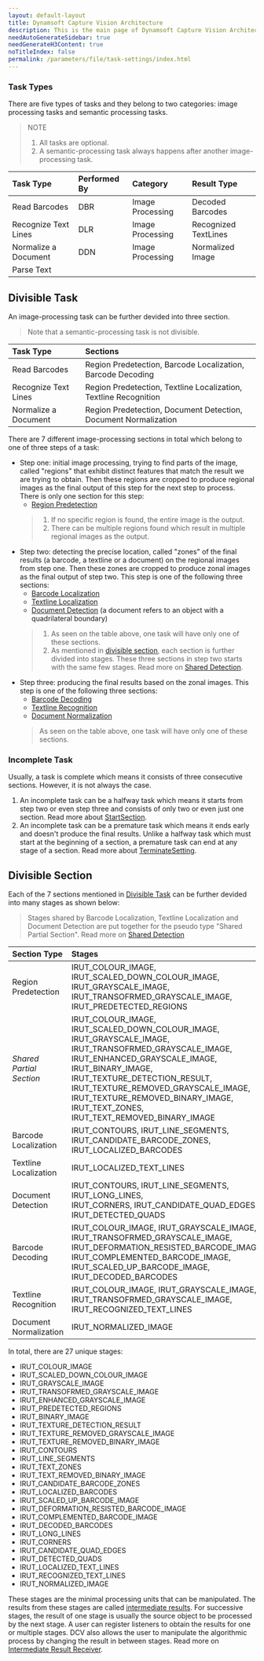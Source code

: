 ```yaml
---
layout: default-layout
title: Dynamsoft Capture Vision Architecture
description: This is the main page of Dynamsoft Capture Vision Architecture. 
needAutoGenerateSidebar: true
needGenerateH3Content: true
noTitleIndex: false
permalink: /parameters/file/task-settings/index.html
---
```


### Task Types

There are five types of tasks and they belong to two categories: image processing tasks and semantic processing tasks.

> NOTE
> 
> 1. All tasks are optional.
> 2. A semantic-processing task always happens after another image-processing task.

| Task Type            | Performed By | Category            | Result Type          |
| :------------------- | :----------- | :------------------ | :------------------- |
| Read Barcodes        | DBR          | Image Processing    | Decoded Barcodes     |
| Recognize Text Lines | DLR          | Image Processing    | Recognized TextLines |
| Normalize a Document | DDN          | Image Processing    | Normalized Image     |
| Parse Text

## Divisible Task

An image-processing task can be further devided into three section.

> Note that a semantic-processing task is not divisible.

| Task Type            | Sections                                                         |
| :------------------- | :--------------------------------------------------------------- |
| Read Barcodes        | Region Predetection, Barcode Localization, Barcode Decoding      |
| Recognize Text Lines | Region Predetection, Textline Localization, Textline Recognition |
| Normalize a Document | Region Predetection, Document Detection, Document Normalization  |

There are 7 different image-processing sections in total which belong to one of three steps of a task:

- Step one: initial image processing, trying to find parts of the image, called "regions" that exhibit distinct features that match the result we are trying to obtain. Then these regions are cropped to produce regional images as the final output of this step for the next step to process. There is only one section for this step:
  - [Region Predetection](image-process/region-predetection.md)
  > 1. If no specific region is found, the entire image is the output.
  > 2. There can be multiple regions found which result in multiple regional images as the output.
- Step two: detecting the precise location, called "zones" of the final results (a barcode, a textline or a document) on the regional images from step one. Then these zones are cropped to produce zonal images as the final output of step two. This step is one of the following three sections:
  - [Barcode Localization](image-process/barcode-localization.md)
  - [Textline Localization](image-process/textline-localization.md)
  - [Document Detection](assets/document-detection.png) (a document refers to an object with a quadrilateral boundary)
  > 1. As seen on the table above, one task will have only one of these sections.
  > 2. As mentioned in [divisible section](#divisible-section), each section is further divided into stages. These three sections in step two starts with the same few stages. Read more on [Shared Detection](image-process/shared-detection.md).
- Step three: producing the final results based on the zonal images. This step is one of the following three sections:
  - [Barcode Decoding](image-process/barcode-decoding.md)
  - [Textline Recognition](image-process/textline-recognition.md)
  - [Document Normalization](image-process/document-normalization.md)
  > As seen on the table above, one task will have only one of these sections.

### Incomplete Task

Usually, a task is complete which means it consists of three consecutive sections. However, it is not always the case. 

1. An incomplete task can be a halfway task which means it starts from step two or even step three and consists of only two or even just one section. Read more about [StartSection](../parameters/reference/start-section.md).
2. An incomplete task can be a premature task which means it ends early and doesn't produce the final results. Unlike a halfway task which must start at the beginning of a section, a premature task can end at any stage of a section. Read more about [TerminateSetting](../parameters/reference/terminate-settings.md).

## Divisible Section

Each of the 7 sections mentioned in [Divisible Task](#divisible-section) can be further devided into many stages as shown below:

> Stages shared by Barcode Localization, Textline Localization and Document Detection are put together for the pseudo type "Shared Partial Section". Read more on [Shared Detection](image-process/shared-detection.md)

| Section Type             | Stages                                                                                                                                                                                                                                                                                                                                   |
| :----------------------- | :--------------------------------------------------------------------------------------------------------------------------------------------------------------------------------------------------------------------------------------------------------------------------------------------------------------------------------------- |
| Region Predetection      | IRUT_COLOUR_IMAGE, IRUT_SCALED_DOWN_COLOUR_IMAGE, IRUT_GRAYSCALE_IMAGE, <br /> IRUT_TRANSOFRMED_GRAYSCALE_IMAGE, IRUT_PREDETECTED_REGIONS                                                                                                                                                                                                |
| *Shared Partial Section* | IRUT_COLOUR_IMAGE, IRUT_SCALED_DOWN_COLOUR_IMAGE, IRUT_GRAYSCALE_IMAGE, <br /> IRUT_TRANSOFRMED_GRAYSCALE_IMAGE, IRUT_ENHANCED_GRAYSCALE_IMAGE, IRUT_BINARY_IMAGE, <br /> IRUT_TEXTURE_DETECTION_RESULT, IRUT_TEXTURE_REMOVED_GRAYSCALE_IMAGE, IRUT_TEXTURE_REMOVED_BINARY_IMAGE, <br /> IRUT_TEXT_ZONES, IRUT_TEXT_REMOVED_BINARY_IMAGE |
| Barcode Localization     | IRUT_CONTOURS, IRUT_LINE_SEGMENTS, IRUT_CANDIDATE_BARCODE_ZONES, <br /> IRUT_LOCALIZED_BARCODES                                                                                                                                                                                                                                          |
| Textline Localization    | IRUT_LOCALIZED_TEXT_LINES                                                                                                                                                                                                                                                                                                                |
| Document Detection       | IRUT_CONTOURS, IRUT_LINE_SEGMENTS, IRUT_LONG_LINES, <br /> IRUT_CORNERS, IRUT_CANDIDATE_QUAD_EDGES, IRUT_DETECTED_QUADS                                                                                                                                                                                                                  |
| Barcode Decoding         | IRUT_COLOUR_IMAGE, IRUT_GRAYSCALE_IMAGE, IRUT_TRANSOFRMED_GRAYSCALE_IMAGE, <br /> IRUT_DEFORMATION_RESISTED_BARCODE_IMAGE, IRUT_COMPLEMENTED_BARCODE_IMAGE, IRUT_SCALED_UP_BARCODE_IMAGE, <br /> IRUT_DECODED_BARCODES                                                                                                                   |
| Textline Recognition     | IRUT_COLOUR_IMAGE, IRUT_GRAYSCALE_IMAGE, IRUT_TRANSOFRMED_GRAYSCALE_IMAGE, <br /> IRUT_RECOGNIZED_TEXT_LINES                                                                                                                                                                                                                             |
| Document Normalization   | IRUT_NORMALIZED_IMAGE                                                                                                                                                                                                                                                                                                                    |

In total, there are 27 unique stages:

- IRUT_COLOUR_IMAGE
- IRUT_SCALED_DOWN_COLOUR_IMAGE
- IRUT_GRAYSCALE_IMAGE
- IRUT_TRANSOFRMED_GRAYSCALE_IMAGE
- IRUT_ENHANCED_GRAYSCALE_IMAGE
- IRUT_PREDETECTED_REGIONS
- IRUT_BINARY_IMAGE
- IRUT_TEXTURE_DETECTION_RESULT
- IRUT_TEXTURE_REMOVED_GRAYSCALE_IMAGE
- IRUT_TEXTURE_REMOVED_BINARY_IMAGE
- IRUT_CONTOURS
- IRUT_LINE_SEGMENTS
- IRUT_TEXT_ZONES
- IRUT_TEXT_REMOVED_BINARY_IMAGE
- IRUT_CANDIDATE_BARCODE_ZONES
- IRUT_LOCALIZED_BARCODES
- IRUT_SCALED_UP_BARCODE_IMAGE
- IRUT_DEFORMATION_RESISTED_BARCODE_IMAGE
- IRUT_COMPLEMENTED_BARCODE_IMAGE
- IRUT_DECODED_BARCODES
- IRUT_LONG_LINES
- IRUT_CORNERS
- IRUT_CANDIDATE_QUAD_EDGES
- IRUT_DETECTED_QUADS
- IRUT_LOCALIZED_TEXT_LINES
- IRUT_RECOGNIZED_TEXT_LINES
- IRUT_NORMALIZED_IMAGE

These stages are the minimal processing units that can be manipulated. The results from these stages are called [intermediate results](image-process/intermediate-result.md). For successive stages, the result of one stage is usually the source object to be processed by the next stage. A user can register listeners to obtain the results for one or multiple stages. DCV also allows the user to manipulate the algorithmic process by changing the result in between stages. Read more on [Intermediate Result Receiver](std-output.md#intermediate-result-receiver).

